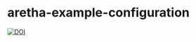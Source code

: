 # aretha-example-configuration

[![DOI](https://zenodo.org/badge/12463/aretha-hep/aretha-example-configuration.svg)](https://zenodo.org/badge/latestdoi/12463/aretha-hep/aretha-example-configuration)
